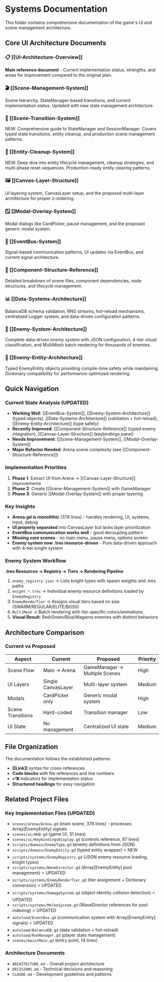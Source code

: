# Systems Documentation

This folder contains comprehensive documentation of the game's UI and scene management architecture.

## Core UI Architecture Documents

### 📋 [[UI-Architecture-Overview]]
**Main reference document** - Current implementation status, strengths, and areas for improvement compared to the original plan.

### 🎬 [[Scene-Management-System]]  
Scene hierarchy, StateManager-based transitions, and current implementation status. Updated with new state management architecture.

### 🔄 [[Scene-Transition-System]]  
NEW: Comprehensive guide to StateManager and SessionManager. Covers typed state transitions, entity cleanup, and production scene management patterns.

### 🧹 [[Entity-Cleanup-System]]  
NEW: Deep dive into entity lifecycle management, cleanup strategies, and multi-phase reset sequences. Production-ready entity clearing patterns.

### 🖼️ [[Canvas-Layer-Structure]]
UI layering system, CanvasLayer setup, and the proposed multi-layer architecture for proper z-ordering.

### 🪟 [[Modal-Overlay-System]]
Modal dialogs like CardPicker, pause management, and the proposed generic modal system.

### 📡 [[EventBus-System]]
Signal-based communication patterns, UI updates via EventBus, and current signal architecture.

### 🧩 [[Component-Structure-Reference]]
Detailed breakdown of scene files, component dependencies, node structures, and lifecycle management.

### 📊 [[Data-Systems-Architecture]]
BalanceDB schema validation, RNG streams, hot-reload mechanisms, centralized Logger system, and data-driven configuration patterns.

### 🏰 [[Enemy-System-Architecture]]
Complete data-driven enemy system with JSON configuration, 4-tier visual classification, and MultiMesh batch rendering for thousands of enemies.

### 🎯 [[Enemy-Entity-Architecture]]
Typed EnemyEntity objects providing compile-time safety while maintaining Dictionary compatibility for performance-optimized rendering.

## Quick Navigation

### Current State Analysis (UPDATED)
- **Working Well**: [[EventBus-System]], [[Enemy-System-Architecture]] (typed objects), [[Data-Systems-Architecture]] (validation + hot-reload), [[Enemy-Entity-Architecture]] (type safety)
- **Recently Improved**: [[Component-Structure-Reference]] (typed enemy integration), [[Canvas-Layer-Structure]] (keybindings panel)
- **Needs Improvement**: [[Scene-Management-System]], [[Modal-Overlay-System]]
- **Major Refactor Needed**: Arena scene complexity (see [[Component-Structure-Reference]])

### Implementation Priorities
1. **Phase 1**: Extract UI from Arena → [[Canvas-Layer-Structure]] improvements
2. **Phase 2**: Create [[Scene-Management-System]] with GameManager  
3. **Phase 3**: Generic [[Modal-Overlay-System]] with proper layering

### Key Insights
- **Arena.gd is monolithic** (378 lines) - handles rendering, UI, systems, input, debug
- **UI properly separated** into CanvasLayer but lacks layer prioritization
- **EventBus communication works well** - good decoupling pattern
- **Missing core scenes** - no main menu, pause menu, options screen
- **Enemy system now .tres resource-driven** - Pure data-driven approach with 4-tier knight system

### Enemy System Workflow
**.tres Resources → Registry → Tiers → Rendering Pipeline**
1. `enemy_registry.json` → Lists knight types with spawn weights and .tres paths
2. `knight_*.tres` → Individual enemy resource definitions loaded by `EnemyRegistry`
3. `EnemyRenderTier` → Assigns visual tiers based on size (SWARM/REGULAR/ELITE/BOSS)
4. `MultiMesh` → Batch rendering with tier-specific colors/animations
5. **Visual Result**: Red/Green/Blue/Magenta enemies with distinct behaviors

## Architecture Comparison

### Current vs Proposed
| Aspect | Current | Proposed | Priority |
|--------|---------|----------|----------|
| Scene Flow | Main → Arena | GameManager → Multiple Scenes | High |
| UI Layers | Single CanvasLayer | Multi-layer system | Medium |
| Modals | CardPicker only | Generic modal system | High |
| Scene Transitions | Hard-coded | Transition manager | Low |
| UI State | No management | Centralized UI state | Medium |

## File Organization

The documentation follows the established patterns:
- **[[Link]]** syntax for cross-references
- **Code blocks** with file references and line numbers
- **✅❌** indicators for implementation status
- **Structured headings** for easy navigation

## Related Project Files

### Key Implementation Files (UPDATED)
- `scenes/arena/Arena.gd` (main scene, 378 lines) - processes Array[EnemyEntity] signals
- `scenes/ui/HUD.gd` (game UI, 31 lines)
- `scenes/ui/KeybindingsDisplay.gd` (controls reference, 87 lines)
- `scripts/domain/EnemyType.gd` (enemy definitions from JSON)
- `scripts/domain/EnemyEntity.gd` (typed entity wrapper) ⭐ NEW
- `scripts/systems/EnemyRegistry.gd` (JSON enemy resource loading, knight types)
- `scripts/systems/WaveDirector.gd` (Array[EnemyEntity] pool management) ⭐ UPDATED
- `scripts/systems/EnemyRenderTier.gd` (tier assignment + Dictionary conversion) ⭐ UPDATED
- `scripts/systems/DamageSystem.gd` (object identity collision detection) ⭐ UPDATED
- `scripts/systems/MeleeSystem.gd` (WaveDirector references for pool indexing) ⭐ UPDATED
- `autoload/EventBus.gd` (communication system with Array[EnemyEntity] signals) ⭐ UPDATED
- `autoload/BalanceDB.gd` (data validation + hot-reload)
- `autoload/RunManager.gd` (player stats management)
- `scenes/main/Main.gd` (entry point, 14 lines)

### Architecture Documents
- `ARCHITECTURE.md` - Overall project architecture
- `DECISIONS.md` - Technical decisions and reasoning
- `CLAUDE.md` - Development guidelines and patterns